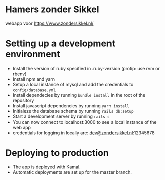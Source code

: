 # Hamers zonder Sikkel
webapp voor https://www.zondersikkel.nl/

# Setting up a development environment 
- Install the version of ruby specified in .ruby-version (protip: use rvm or rbenv)
- Install npm and yarn
- Setup a local instance of mysql and add the credentials to `config/database.yml`
- Install dependecies by running `bundle install` in the root of the repository
- Install javascript dependencies by running `yarn install` 
- Initialeze the database schema by running `rails db:setup`
- Start a development server by running `rails s`
- You can now connect to localhost:3000 to see a local instance of the web app 
- credentials for logging in locally are: dev@zondersikkel.nl:12345678

# Deploying to production
- The app is deployed with Kamal. 
- Automatic deployments are set up for the master branch.
